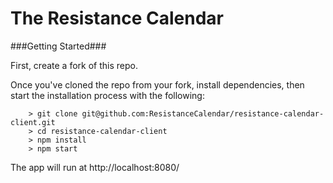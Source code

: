 # The Resistance Calendar

###Getting Started###

First, create a fork of this repo.

Once you've cloned the repo from your fork, install dependencies, then start the installation process with the following:

```
	> git clone git@github.com:ResistanceCalendar/resistance-calendar-client.git
	> cd resistance-calendar-client
	> npm install
	> npm start
```

The app will run at http://localhost:8080/ 
